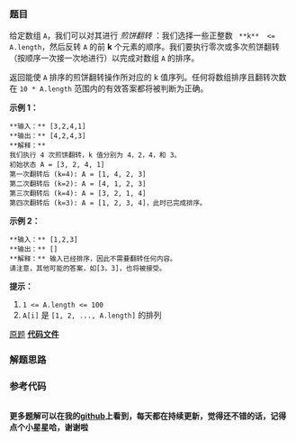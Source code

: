### 题目
给定数组 `A`，我们可以对其进行 _煎饼翻转_ ：我们选择一些正整数 ` **k**  <= A.length`，然后反转 `A` 的前 **k**
个元素的顺序。我们要执行零次或多次煎饼翻转（按顺序一次接一次地进行）以完成对数组 `A` 的排序。

返回能使 `A` 排序的煎饼翻转操作所对应的 k 值序列。任何将数组排序且翻转次数在 `10 * A.length` 范围内的有效答案都将被判断为正确。



**示例 1：**

    
    
    **输入：** [3,2,4,1]
    **输出：** [4,2,4,3]
    **解释：**
    我们执行 4 次煎饼翻转，k 值分别为 4，2，4，和 3。
    初始状态 A = [3, 2, 4, 1]
    第一次翻转后 (k=4): A = [1, 4, 2, 3]
    第二次翻转后 (k=2): A = [4, 1, 2, 3]
    第三次翻转后 (k=4): A = [3, 2, 1, 4]
    第四次翻转后 (k=3): A = [1, 2, 3, 4]，此时已完成排序。 
    

**示例 2：**

    
    
    **输入：** [1,2,3]
    **输出：** []
    **解释：** 输入已经排序，因此不需要翻转任何内容。
    请注意，其他可能的答案，如[3，3]，也将被接受。
    



**提示：**

  1. `1 <= A.length <= 100`
  2. `A[i]` 是 `[1, 2, ..., A.length]` 的排列

[原题](https://leetcode-cn.com/problems/pancake-sorting/)    **[代码文件]()**


### 解题思路




### 参考代码

```go


```




**更多题解可以在我的[github](https://github.com/LZH139/leetcode_Go)上看到，每天都在持续更新，觉得还不错的话，记得点个小星星哈，谢谢啦**
